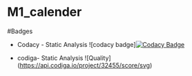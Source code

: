 # M1_calender


#Badges

* Codacy - Static Analysis
![codacy badge][![Codacy Badge](https://app.codacy.com/project/badge/Grade/e8489a60578a4c268bca2c8db7c4a552)](https://www.codacy.com/gh/Kanish1403200/M1_Calender/dashboard?utm_source=github.com&amp;utm_medium=referral&amp;utm_content=Kanish1403200/M1_Calender&amp;utm_campaign=Badge_Grade)


* codiga- Static Analysis
![Quality] (https://api.codiga.io/project/32455/score/svg)
